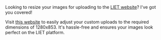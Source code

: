 Looking to resize your images for uploading to the  [LIET website](https://www.lords.ac.in)? I've got you covered!


Visit [this website](https://moroii69.github.io/mageHub/) to easily adjust your custom uploads to the required dimensions of 1280x853. It's hassle-free and ensures your images look perfect on the LIET platform.
